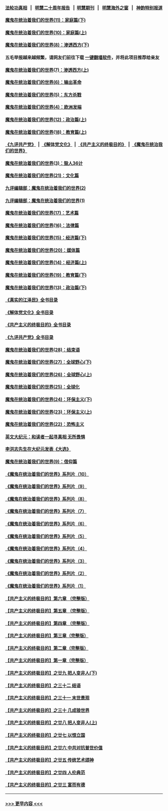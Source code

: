 #### [法轮功真相](https://github.com/gfw-breaker/truth/blob/master/README.md?t=0) &nbsp;&nbsp;|&nbsp;&nbsp; [明慧二十周年报告](https://github.com/gfw-breaker/mh-reports/blob/master/README.md?t=0) &nbsp;&nbsp;|&nbsp;&nbsp;[明慧期刊](https://github.com/gfw-breaker/mh-qikan) &nbsp;&nbsp;|&nbsp;&nbsp; [明慧海外之窗](https://github.com/gfw-breaker/mh-news/blob/master/README.md?t=0) &nbsp;&nbsp;|&nbsp;&nbsp; [神韵特别报道](https://github.com/gfw-breaker/mh-news/blob/master/shenyun.md?t=0)
#### [魔鬼在统治着我们的世界(11)：家庭篇(下)](../pages/nsc422/n10440961.md?t=11230401) 
#### [魔鬼在统治着我们的世界(10)：家庭篇(上)](../pages/nsc422/n10435448.md?t=11230401) 
#### [魔鬼在统治着我们的世界(8)：渗透西方(下)](../pages/nsc422/n10429603.md?t=11230401) 
#### 五毛举报越来越频繁，请网友们前往下载 [一键翻墙软件](https://github.com/gfw-breaker/ssr-accounts)，并将此项目推荐给亲友
#### [魔鬼在统治着我们的世界(7)：渗透西方(上)](../pages/nsc422/n10426013.md?t=11230401) 
#### [魔鬼在统治着我们的世界(6)：输出革命](../pages/nsc422/n10421536.md?t=11230401) 
#### [魔鬼在统治着我们的世界(5)：东方杀戮](../pages/nsc422/n10417707.md?t=11230401) 
#### [魔鬼在统治着我们的世界(4)：欧洲发端](../pages/nsc422/n10414890.md?t=11230401) 
#### [魔鬼在统治着我们的世界(12)：政治篇(上)](../pages/nsc422/n10444576.md?t=11230401) 
#### [魔鬼在统治着我们的世界(18)：教育篇(上)](../pages/nsc422/n10526970.md?t=11230401) 
#### [《九评共产党》](https://github.com/begood0513/9ping.md/blob/master/README.md) &nbsp;|&nbsp; [《解体党文化》](../../../../jtdwh.md/blob/master/README.md)  &nbsp;|&nbsp; [《共产主义的终极目的》](../../../../gczydzjmd.md/blob/master/README.md) &nbsp;|&nbsp; [《魔鬼在统治我们的世界》](../../../../mgztzwmdsj.md/blob/master/README.md) 
#### [魔鬼在统治着我们的世界(3)：毁人36计](../pages/nsc422/n10411583.md?t=11230401) 
#### [魔鬼在统治着我们的世界(21)：文化篇](../pages/nsc422/n10597706.md?t=11230401) 
#### [九评编辑部：魔鬼在统治着我们的世界(2)](../pages/nsc422/n10410036.md?t=11230401) 
#### [九评编辑部：魔鬼在统治着我们的世界(1)](../pages/nsc422/n10406825.md?t=11230401) 
#### [魔鬼在统治着我们的世界(17)：艺术篇](../pages/nsc422/n10499093.md?t=11230401) 
#### [魔鬼在统治着我们的世界(16)：法律篇](../pages/nsc422/n10485969.md?t=11230401) 
#### [魔鬼在统治着我们的世界(15)：经济篇(下)](../pages/nsc422/n10469975.md?t=11230401) 
#### [魔鬼在统治着我们的世界(20)：媒体篇](../pages/nsc422/n10586579.md?t=11230401) 
#### [魔鬼在统治着我们的世界(14)：经济篇(上)](../pages/nsc422/n10457370.md?t=11230401) 
#### [魔鬼在统治着我们的世界(19)：教育篇(下)](../pages/nsc422/n10564808.md?t=11230401) 
#### [魔鬼在统治着我们的世界(13)：政治篇(下)](../pages/nsc422/n10448270.md?t=11230401) 
#### [《真实的江泽民》全书目录](../pages/nsc422/n13721399.md?t=11230401) 
#### [《解体党文化》全书目录](../pages/nsc422/n13721157.md?t=11230401) 
#### [《共产主义的终极目的》全书目录](../pages/nsc422/n13721048.md?t=11230401) 
#### [《九评共产党》全书目录](../pages/nsc422/n13708085.md?t=11230401) 
#### [魔鬼在统治着我们的世界(28)：结束语](../pages/nsc422/n10936246.md?t=11230401) 
#### [魔鬼在统治着我们的世界(27)：全球野心(下)](../pages/nsc422/n10928319.md?t=11230401) 
#### [魔鬼在统治着我们的世界(26)：全球野心(上)](../pages/nsc422/n10900318.md?t=11230401) 
#### [魔鬼在统治着我们的世界(25)：全球化](../pages/nsc422/n10788205.md?t=11230401) 
#### [魔鬼在统治着我们的世界(24)：环保主义(下)](../pages/nsc422/n10695307.md?t=11230401) 
#### [魔鬼在统治着我们的世界(23)：环保主义(上)](../pages/nsc422/n10688613.md?t=11230401) 
#### [魔鬼在统治着我们的世界(22)：恐怖主义](../pages/nsc422/n10614727.md?t=11230401) 
#### [英文大纪元：和读者一起寻真相 无所畏惧](../pages/nsc422/n12542027.md?t=11230401) 
#### [李洪志先生在大纪元发表《大选》](../pages/nsc422/n12534746.md?t=11230401) 
#### [魔鬼在统治着我们的世界(9)：信仰篇](../pages/nsc422/n10432159.md?t=11230401) 
#### [《魔鬼在统治着我们的世界》系列片（10）](../pages/nsc422/n12292670.md?t=11230401) 
#### [《魔鬼在统治着我们的世界》系列片（9）](../pages/nsc422/n12290859.md?t=11230401) 
#### [《魔鬼在统治着我们的世界》系列片（8）](../pages/nsc422/n12287445.md?t=11230401) 
#### [《魔鬼在统治着我们的世界》系列片（7）](../pages/nsc422/n12283425.md?t=11230401) 
#### [《魔鬼在统治着我们的世界》系列片（6）](../pages/nsc422/n12282314.md?t=11230401) 
#### [《魔鬼在统治着我们的世界》系列片（5）](../pages/nsc422/n12281419.md?t=11230401) 
#### [《魔鬼在统治着我们的世界》系列片（4）](../pages/nsc422/n12274024.md?t=11230401) 
#### [《魔鬼在统治着我们的世界》系列片（3）](../pages/nsc422/n12271322.md?t=11230401) 
#### [《魔鬼在统治着我们的世界》系列片（2）](../pages/nsc422/n12269049.md?t=11230401) 
#### [《魔鬼在统治着我们的世界》系列片（1）](../pages/nsc422/n12267575.md?t=11230401) 
#### [【共产主义的终极目的】第六章 （完整版）](../pages/nsc422/n11428913.md?t=11230401) 
#### [【共产主义的终极目的】第五章 （完整版）](../pages/nsc422/n11428912.md?t=11230401) 
#### [【共产主义的终极目的】第四章 （完整版）](../pages/nsc422/n11428907.md?t=11230401) 
#### [【共产主义的终极目的】第三章（完整版）](../pages/nsc422/n11428848.md?t=11230401) 
#### [【共产主义的终极目的】第二章（完整版）](../pages/nsc422/n11428831.md?t=11230401) 
#### [【共产主义的终极目的】第一章（完整版）](../pages/nsc422/n11417651.md?t=11230401) 
#### [【共产主义的终极目的】之廿九 把人变非人(下)](../pages/nsc422/n11344140.md?t=11230401) 
#### [【共产主义的终极目的】之三十二 结语](../pages/nsc422/n11360535.md?t=11230401) 
#### [【共产主义的终极目的】之三十一 末世景观](../pages/nsc422/n11351129.md?t=11230401) 
#### [【共产主义的终极目的】之三十 几成狼世界](../pages/nsc422/n11348280.md?t=11230401) 
#### [【共产主义的终极目的】之廿八 把人变非人(上)](../pages/nsc422/n11340492.md?t=11230401) 
#### [【共产主义的终极目的】之廿七 以恨立国](../pages/nsc422/n11336944.md?t=11230401) 
#### [【共产主义的终极目的】之廿六 中共对抗普世价值](../pages/nsc422/n11324785.md?t=11230401) 
#### [【共产主义的终极目的】之廿五 传统艺术颂神](../pages/nsc422/n11296396.md?t=11230401) 
#### [【共产主义的终极目的】之廿四 人伦典范](../pages/nsc422/n11296397.md?t=11230401) 
#### [【共产主义的终极目的】之廿三 富而有德](../pages/nsc422/n11283598.md?t=11230401) 

----
#### [ >>> 更早内容 <<< ](../indexes/nsc422-earlier.md)
